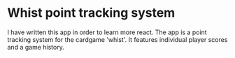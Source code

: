 # Whist point tracking system
I have written this app in order to learn more react. The app is a point tracking system for the cardgame 'whist'. It features individual player scores and a game history.
